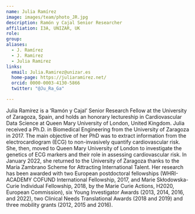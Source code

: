 ```yaml
---
name: Julia Ramírez
image: images/team/photo_JR.jpg
description: Ramón y Cajal Senior Researcher
affiliation: I3A, UNIZAR, UK
role:
group:
aliases:
  - J. Ramírez
  - J. Ramirez
  - Julia Ramirez
links:
  email: Julia.Ramirez@unizar.es
  home-page: https://juliaramirez.net/
  orcid: 0000-0003-4130-5866
  twitter: "@Ju_Ra_Ga"

---
```


Julia Ramírez is a ‘Ramón y Cajal’ Senior Research Fellow at the University of Zaragoza, Spain, and holds an honorary lectureship in Cardiovascular Data Science at Queen Mary University of London, United Kingdom. Julia received a Ph.D. in Biomedical Engineering from the University of Zaragoza in 2017. The main objective of her PhD was to extract information from the electrocardiogram (ECG) to non-invasively quantify cardiovascular risk. She, then, moved to Queen Mary University of London to investigate the genetics of ECG markers and their role in assessing cardiovascular risk. In January 2022, she returned to the University of Zaragoza thanks to the María Zambrano Scheme for Attracting International Talent. Her research has been awarded with two European postdoctoral fellowships (WHRI-ACADEMY COFUND International Fellowship, 2017, and Marie Skłodowska-Curie Individual Fellowship, 2018, by the Marie Curie Actions, H2020, European Commission), six Young Investigator Awards (2013, 2014, 2016, and 2022), two Clinical Needs Translational Awards (2018 and 2019) and three mobility grants (2012, 2015 and 2016).
